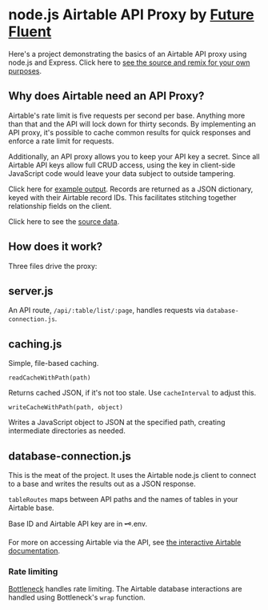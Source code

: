 node.js Airtable API Proxy by [Future Fluent](http://futurefluent.com)
=================

Here's a project demonstrating the basics of an Airtable API proxy using node.js and Express. Click here to [see the source and remix for your own purposes](https://glitch.com/edit/#!/airtable-api-proxy).

## Why does Airtable need an API Proxy?

Airtable's rate limit is five requests per second per base. Anything more than that and the API will lock down for thirty seconds. By implementing an API proxy, it's possible to cache common results for quick responses and enforce a rate limit for requests.

Additionally, an API proxy allows you to keep your API key a secret. Since all Airtable API keys allow full CRUD access, using the key in client-side JavaScript code would leave your data subject to outside tampering.

Click here for [example output](https://airtable-api-proxy.glitch.me/api/ai/list/0). Records are returned as a JSON dictionary, keyed with their Airtable record IDs. This facilitates stitching together relationship fields on the client.

Click here to see the [source data](https://airtable.com/shrK9YNbrZa8MsyCw).

## How does it work?

Three files drive the proxy:

## server.js

An API route, `/api/:table/list/:page`, handles requests via `database-connection.js`.

## caching.js

Simple, file-based caching.

`readCacheWithPath(path)`

Returns cached JSON, if it's not too stale. Use `cacheInterval` to adjust this.

`writeCacheWithPath(path, object)`

Writes a JavaScript object to JSON at the specified path, creating intermediate directories as needed.

## database-connection.js

This is the meat of the project. It uses the Airtable node.js client to connect to a base and writes the results out as a JSON response.

`tableRoutes` maps between API paths and the names of tables in your Airtable base.

Base ID and Airtable API key are in 🗝.env.

For more on accessing Airtable via the API, see [the interactive Airtable documentation](https://airtable.com/api).

### Rate limiting

[Bottleneck](https://www.npmjs.com/package/bottleneck) handles rate limiting. The Airtable database interactions are handled using Bottleneck's `wrap` function.
